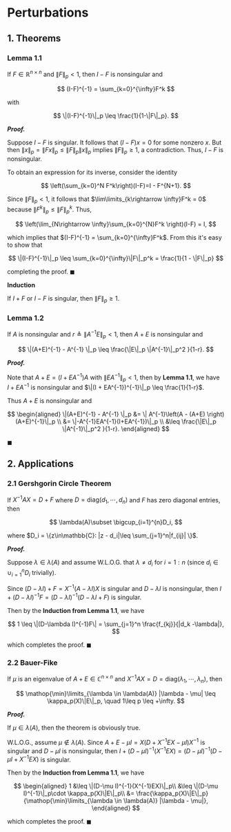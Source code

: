 # Perturbations

## 1. Theorems

### Lemma 1.1

If $F \in \mathbb{R}^{n\times n}$ and $\|F\|_p < 1$, then $I-F$ is nonsingular and 

$$
(I-F)^{-1} = \sum_{k=0}^{\infty}F^k
$$

with

$$
\|(I-F)^{-1}\|_p \leq \frac{1}{1-\|F\|_p}.
$$

***Proof.***

Suppose $I-F$ is singular. It follows that $(I-F)x = 0$ for some nonzero $x$. But then $\|x\|_p = \|Fx\|_p \leq \|F\|_p \|x\|_p$ implies $\|F\|_p \geq 1$, a contradiction. Thus, $I-F$ is nonsingular.

To obtain an expression for its inverse, consider the identity

$$
\left(\sum_{k=0}^N F^k\right)(I-F)=I - F^{N+1}.
$$

Since $\|F\|_p < 1$, it follows that $\lim\limits_{k\rightarrow \infty}F^k = 0$ because $\|F^k\|_p \leq \|F\|_p^k$. Thus, 

$$
\left(\lim_{N\rightarrow \infty}\sum_{k=0}^{N}F^k \right)(I-F) = I,
$$

which implies that $(I-F)^{-1} = \sum_{k=0}^{\infty}F^k$. From this it's easy to show that

$$
\|(I-F)^{-1}\|_p \leq \sum_{k=0}^{\infty}\|F\|_p^k = \frac{1}{1 - \|F\|_p}
$$

completing the proof. $\blacksquare$

**Induction**

If $I + F$ or $I - F$ is singular, then $\|F\|_p \geq 1$.  

### Lemma 1.2

If $A$ is nonsingular and $r\triangleq \|A^{-1}E\|_p < 1$, then $A + E$ is nonsingular and

$$
\|(A+E)^{-1} - A^{-1} \|_p \leq \frac{\|E\|_p \|A^{-1}\|_p^2 }{1-r}.
$$

***Proof.***

Note that $A + E = (I + EA^{-1})A$ with $\|EA^{-1}\|_p < 1$, then by **Lemma 1.1**, we have $I + EA^{-1}$ is nonsingular and $\|(I + EA^{-1})^{-1}\|_p \leq \frac{1}{1-r}$.

Thus $A+E$ is nonsingular and 

$$
\begin{aligned}
\|(A+E)^{-1} - A^{-1} \|_p &= \| A^{-1}\left(A - (A+E)  \right) (A+E)^{-1}\|_p \\
&= \|-A^{-1}EA^{-1}(I+EA^{-1})\|_p \\
&\leq \frac{\|E\|_p \|A^{-1}\|_p^2 }{1-r}.
\end{aligned}
$$

$\blacksquare$

## 2. Applications

### 2.1 Gershgorin Circle Theorem

If $X^{-1}AX = D + F$ where $D = \text{diag}(d_1, \cdots, d_n)$ and $F$ has zero diagonal entries, then 

$$
\lambda(A)\subset \bigcup_{i=1}^{n}D_i,
$$

where $D_i = \{z\in\mathbb{C}: |z - d_i|\leq \sum_{j=1}^n|f_{ij}| \}$.

***Proof.***

Suppose $\lambda\in\lambda(A)$ and assume W.L.O.G. that $\lambda \neq d_i$ for $i=1:n$ (since $d_i \in \cup_{i=1}^n D_i$ trivially).

Since $(D-\lambda I) + F = X^{-1}(A-\lambda I)X$ is singular and $D-\lambda I$ is nonsingular, then $I + (D-\lambda I)^{-1}F = (D-\lambda I)^{-1}(D-\lambda I + F)$ is singular. 

Then by the **Induction from Lemma 1.1**, we have

$$
1 \leq \|(D-\lambda I)^{-1}F\| = \sum_{j=1}^n \frac{f_{kj}}{|d_k -\lambda|},
$$

which completes the proof. $\blacksquare$

### 2.2 Bauer-Fike

If $\mu$ is an eigenvalue of $A+E \in\mathbb{C}^{n\times n}$ and $X^{-1}AX = D = \text{diag}(\lambda_1, \cdots, \lambda_n)$, then 

$$
\mathop{\min}\limits_{\lambda \in \lambda(A)} |\lambda - \mu| \leq \kappa_p(X)\|E\|_p, \quad 1\leq p \leq +\infty.
$$

***Proof.***

If $\mu\in\lambda(A)$, then the theorem is obviously true.

W.L.O.G., assume $\mu\notin\lambda(A)$. Since $A + E -\mu I = X(D+X^{-1}EX - \mu I )X^{-1}$ is singular and $D-\mu I$ is nonsingular, then $I+(D-\mu I)^{-1}(X^{-1}EX) = (D-\mu I)^{-1}(D-\mu I + X^{-1}EX)$ is singular.

Then by the **Induction from Lemma 1.1**, we have

$$
\begin{aligned}
1 &\leq \|(D-\mu I)^{-1}(X^{-1}EX)\|_p\\
&\leq \|(D-\mu I)^{-1}\|_p\cdot  \kappa_p(X)\|E\|_p\\
&= \frac{\kappa_p(X)\|E\|_p}{\mathop{\min}\limits_{\lambda \in \lambda(A)} |\lambda - \mu|},
\end{aligned}
$$

which completes the proof. $\blacksquare$ 